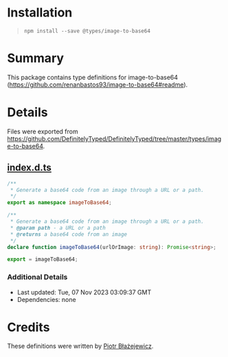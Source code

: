 # Installation
> `npm install --save @types/image-to-base64`

# Summary
This package contains type definitions for image-to-base64 (https://github.com/renanbastos93/image-to-base64#readme).

# Details
Files were exported from https://github.com/DefinitelyTyped/DefinitelyTyped/tree/master/types/image-to-base64.
## [index.d.ts](https://github.com/DefinitelyTyped/DefinitelyTyped/tree/master/types/image-to-base64/index.d.ts)
````ts
/**
 * Generate a base64 code from an image through a URL or a path.
 */
export as namespace imageToBase64;

/**
 * Generate a base64 code from an image through a URL or a path.
 * @param path - a URL or a path
 * @returns a base64 code from an image
 */
declare function imageToBase64(urlOrImage: string): Promise<string>;

export = imageToBase64;

````

### Additional Details
 * Last updated: Tue, 07 Nov 2023 03:09:37 GMT
 * Dependencies: none

# Credits
These definitions were written by [Piotr Błażejewicz](https://github.com/peterblazejewicz).
